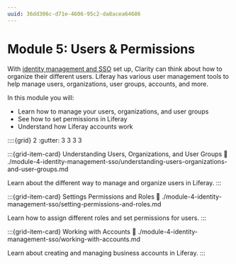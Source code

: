 ```yaml
---
uuid: 36dd306c-d71e-4606-95c2-da8acea64686
---
```

# Module 5: Users & Permissions

With [identity management and SSO](./module-4-identity-management-and-sso.md) set up, Clarity can think about how to organize their different users. Liferay has various user management tools to help manage users, organizations, user groups, accounts, and more.

In this module you will:

* Learn how to manage your users, organizations, and user groups
* See how to set permissions in Liferay
* Understand how Liferay accounts work

::::{grid} 2
:gutter: 3 3 3 3

:::{grid-item-card}  Understanding Users, Organizations, and User Groups
:link: ./module-4-identity-management-sso/understanding-users-organizations-and-user-groups.md

Learn about the different way to manage and organize users in Liferay.
:::

:::{grid-item-card}  Settings Permissions and Roles
:link: ./module-4-identity-management-sso/setting-permissions-and-roles.md

Learn how to assign different roles and set permissions for users.
:::

:::{grid-item-card}  Working with Accounts
:link: ./module-4-identity-management-sso/working-with-accounts.md

Learn about creating and managing business accounts in Liferay.
:::